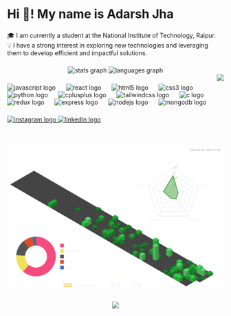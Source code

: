 <h1 align="left">Hi 👋! My name is Adarsh Jha</h1>

###

<p align="left">🎓 I am currently a student at the National Institute of Technology, Raipur.<br>💡 I have a strong interest in exploring new technologies and leveraging them to develop efficient and impactful solutions.</p>

###

<div align="center">
  <img src="https://github-readme-stats.vercel.app/api?username=hacketthadwin&hide_title=false&hide_rank=false&show_icons=true&include_all_commits=true&count_private=true&disable_animations=false&theme=dracula&locale=en&hide_border=false" height="150" alt="stats graph"  />
  <img src="https://github-readme-stats.vercel.app/api/top-langs?username=hacketthadwin&locale=en&hide_title=false&layout=compact&card_width=320&langs_count=5&theme=dracula&hide_border=false" height="150" alt="languages graph"  />
</div>

<img align="right" height="150" src="https://media.giphy.com/media/v1.Y2lkPWVjZjA1ZTQ3c3VkOHE0eHF0OGZqMzlrMzFqNnFzb3h4MmQ3YjkyOGF0YW52cDk3aSZlcD12MV9naWZzX3NlYXJjaCZjdD1n/PZrjGkr334fXa/giphy.gif"  />

###

<div align="left" >
<img src="https://cdn.jsdelivr.net/gh/devicons/devicon/icons/javascript/javascript-plain.svg" height="30" alt="javascript logo" />
<img width="16" />
<img src="https://cdn.jsdelivr.net/gh/devicons/devicon/icons/react/react-original.svg" height="30" alt="react logo" />
<img width="16" />
<img src="https://cdn.jsdelivr.net/gh/devicons/devicon/icons/html5/html5-plain.svg" height="30" alt="html5 logo" />
<img width="16" />
<img src="https://cdn.jsdelivr.net/gh/devicons/devicon/icons/css3/css3-plain.svg" height="30" alt="css3 logo" />
<img width="16" />
<img src="https://cdn.jsdelivr.net/gh/devicons/devicon/icons/python/python-plain.svg" height="30" alt="python logo" />
<img width="16" />
<img src="https://cdn.jsdelivr.net/gh/devicons/devicon/icons/cplusplus/cplusplus-plain.svg" height="30" alt="cplusplus logo" />
<img width="16" />
<img src="https://cdn.jsdelivr.net/gh/devicons/devicon/icons/tailwindcss/tailwindcss-original-wordmark.svg" height="30" alt="tailwindcss logo" />
<img width="16" />
<img src="https://cdn.jsdelivr.net/gh/devicons/devicon/icons/c/c-original.svg" height="30" alt="c logo" />
<img width="16" />
<img src="https://cdn.jsdelivr.net/gh/devicons/devicon/icons/redux/redux-original.svg" height="30" alt="redux logo" />
<img width="16" />
<img src="https://upload.wikimedia.org/wikipedia/commons/6/64/Expressjs.png" height="30" alt="express logo" />
<img width="16" />
<img src="https://cdn.jsdelivr.net/gh/devicons/devicon/icons/nodejs/nodejs-original.svg" height="30" alt="nodejs logo" />
<img width="16" />
<img src="https://cdn.jsdelivr.net/gh/devicons/devicon/icons/mongodb/mongodb-original.svg" height="30" alt="mongodb logo" />

</div>


###

<div align="left">
  <a href="https://www.instagram.com/_not_so_adarsh/" target="_blank">
    <img src="https://img.shields.io/static/v1?message=Instagram&logo=instagram&label=&color=E4405F&logoColor=white&labelColor=&style=for-the-badge" height="35" alt="instagram logo"  />
  <a href="https://www.linkedin.com/in/hacketthadwin/" target="_blank">
    <img src="https://img.shields.io/static/v1?message=LinkedIn&logo=linkedin&label=&color=0077B5&logoColor=white&labelColor=&style=for-the-badge" height="35" alt="linkedin logo"  />
  </a>
</div>

###



###

<br clear="both">

![](./profile-3d-contrib/profile-transparent.svg)


###

<div align="center">
  <img src="https://profile-counter.glitch.me/hacketthadwin/count.svg?"  />
</div>

###
